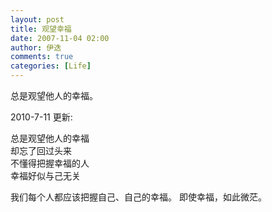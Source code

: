 ```yaml
---
layout: post
title: 观望幸福
date: 2007-11-04 02:00
author: 伊迭
comments: true
categories: [Life]
---
```

总是观望他人的幸福。

2010-7-11 更新:

总是观望他人的幸福  
却忘了回过头来  
不懂得把握幸福的人  
幸福好似与己无关

我们每个人都应该把握自己、自己的幸福。
即使幸福，如此微茫。
